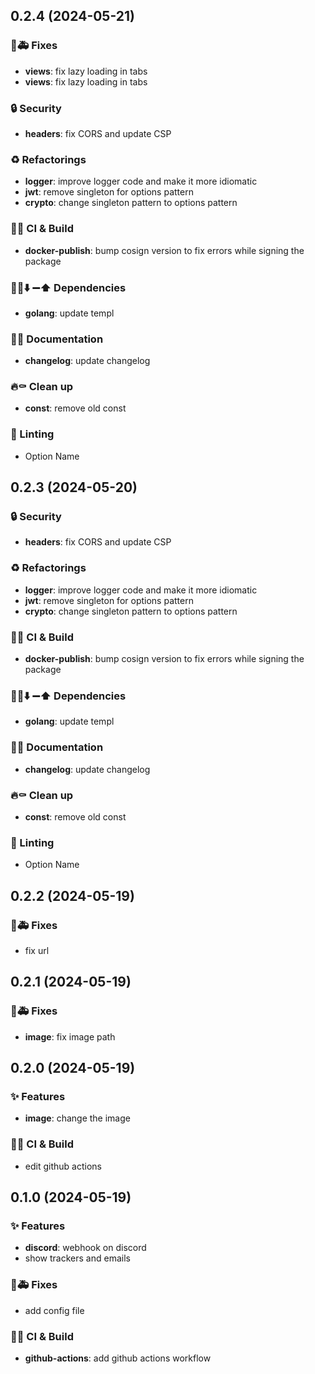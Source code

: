 ## 0.2.4 (2024-05-21)

### 🐛🚑️ Fixes

- **views**: fix lazy loading in tabs
- **views**: fix lazy loading in tabs

### 🔒️ Security

- **headers**: fix CORS and update CSP

### ♻️  Refactorings

- **logger**: improve logger code and make it more idiomatic
- **jwt**: remove singleton for options pattern
- **crypto**: change singleton pattern to options pattern

### 💚👷 CI & Build

- **docker-publish**: bump cosign version to fix errors while signing the package

### 📌➕⬇️ ➖⬆️  Dependencies

- **golang**: update templ

### 📝💡 Documentation

- **changelog**: update changelog

### 🔥⚰️  Clean up

- **const**: remove old const

### 🚨 Linting

- Option Name

## 0.2.3 (2024-05-20)

### 🔒️ Security

- **headers**: fix CORS and update CSP

### ♻️  Refactorings

- **logger**: improve logger code and make it more idiomatic
- **jwt**: remove singleton for options pattern
- **crypto**: change singleton pattern to options pattern

### 💚👷 CI & Build

- **docker-publish**: bump cosign version to fix errors while signing the package

### 📌➕⬇️ ➖⬆️  Dependencies

- **golang**: update templ

### 📝💡 Documentation

- **changelog**: update changelog

### 🔥⚰️  Clean up

- **const**: remove old const

### 🚨 Linting

- Option Name

## 0.2.2 (2024-05-19)

### 🐛🚑️ Fixes

- fix url

## 0.2.1 (2024-05-19)

### 🐛🚑️ Fixes

- **image**: fix image path

## 0.2.0 (2024-05-19)

### ✨ Features

- **image**: change the image

### 💚👷 CI & Build

- edit github actions

## 0.1.0 (2024-05-19)

### ✨ Features

- **discord**: webhook on discord
- show trackers and emails

### 🐛🚑️ Fixes

- add config file

### 💚👷 CI & Build

- **github-actions**: add github actions workflow
